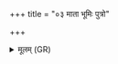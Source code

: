 +++
title = "०३ माता भूमिः पुत्रो"

+++
<details><summary>मूलम् (GR)</summary>

माता भूमिः पुत्रो अहं पृथिव्याः  
पर्जन्यः पिता स उ नः पिपर्तु ॥
</details>